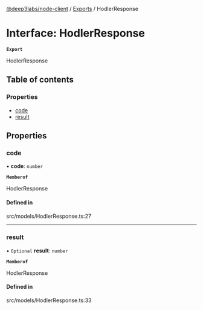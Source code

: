 [@deep3labs/node-client](../README.md) / [Exports](../modules.md) / HodlerResponse

# Interface: HodlerResponse

**`Export`**

HodlerResponse

## Table of contents

### Properties

- [code](HodlerResponse.md#code)
- [result](HodlerResponse.md#result)

## Properties

### code

• **code**: `number`

**`Memberof`**

HodlerResponse

#### Defined in

src/models/HodlerResponse.ts:27

___

### result

• `Optional` **result**: `number`

**`Memberof`**

HodlerResponse

#### Defined in

src/models/HodlerResponse.ts:33
